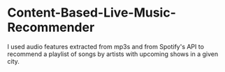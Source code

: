 # Content-Based-Live-Music-Recommender
I used audio features extracted from mp3s and from Spotify's API to recommend a playlist of songs by artists with upcoming shows in a given city.
